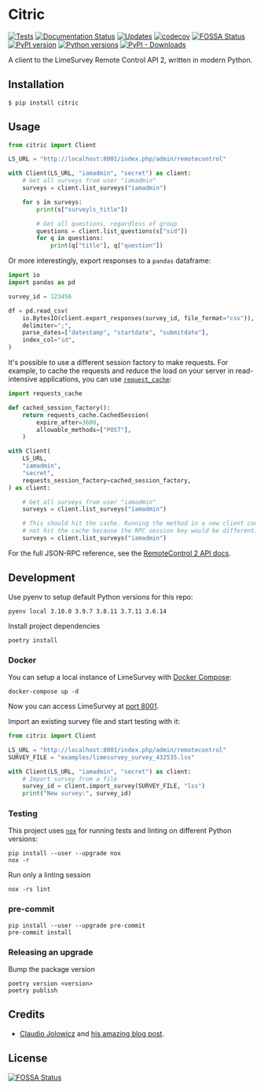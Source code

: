 # Citric

[![Tests][tests-badge]][tests-link]
[![Documentation Status][docs-badge]][docs-link]
[![Updates][updates-badge]][updates-link]
[![codecov][codecov-badge]][codecov-link]
[![FOSSA Status](https://app.fossa.com/api/projects/git%2Bgithub.com%2Fedgarrmondragon%2Fcitric.svg?type=shield)](https://app.fossa.com/projects/git%2Bgithub.com%2Fedgarrmondragon%2Fcitric?ref=badge_shield)
[![PyPI version][pypi-badge]][pypi-link]
[![Python versions][versions-badge]][pypi-link]
[![PyPI - Downloads][downloads-badge]][pypi-link]

A client to the LimeSurvey Remote Control API 2, written in modern
Python.

## Installation

```console
$ pip install citric
```

## Usage

```python
from citric import Client

LS_URL = "http://localhost:8001/index.php/admin/remotecontrol"

with Client(LS_URL, "iamadmin", "secret") as client:
    # Get all surveys from user "iamadmin"
    surveys = client.list_surveys("iamadmin")

    for s in surveys:
        print(s["surveyls_title"])

        # Get all questions, regardless of group
        questions = client.list_questions(s["sid"])
        for q in questions:
            print(q["title"], q["question"])
```

Or more interestingly, export responses to a ``pandas`` dataframe:

```python
import io
import pandas as pd

survey_id = 123456

df = pd.read_csv(
    io.BytesIO(client.export_responses(survey_id, file_format="csv")),
    delimiter=";",
    parse_dates=["datestamp", "startdate", "submitdate"],
    index_col="id",
)
```

It's possible to use a different session factory to make requests. For example, to cache the requests
and reduce the load on your server in read-intensive applications, you can use
[`request_cache`](https://requests-cache.readthedocs.io):

```python
import requests_cache

def cached_session_factory():
    return requests_cache.CachedSession(
        expire_after=3600,
        allowable_methods=["POST"],
    )

with Client(
    LS_URL,
    "iamadmin",
    "secret",
    requests_session_factory=cached_session_factory,
) as client:

    # Get all surveys from user "iamadmin"
    surveys = client.list_surveys("iamadmin")

    # This should hit the cache. Running the method in a new client context will
    # not hit the cache because the RPC session key would be different.
    surveys = client.list_surveys("iamadmin")
```

For the full JSON-RPC reference, see the [RemoteControl 2 API docs][rc2api].

## Development

Use pyenv to setup default Python versions for this repo:

```shell
pyenv local 3.10.0 3.9.7 3.8.11 3.7.11 3.6.14
```

Install project dependencies

```shell
poetry install
```

### Docker

You can setup a local instance of LimeSurvey with [Docker Compose](https://docs.docker.com/compose/):

```shell
docker-compose up -d
```

Now you can access LimeSurvey at [port 8001](http://localhost:8001/index.php/admin).

Import an existing survey file and start testing with it:

```python
from citric import Client

LS_URL = "http://localhost:8001/index.php/admin/remotecontrol"
SURVEY_FILE = "examples/limesurvey_survey_432535.lss"

with Client(LS_URL, "iamadmin", "secret") as client:
    # Import survey from a file
    survey_id = client.import_survey(SURVEY_FILE, "lss")
    print("New survey:", survey_id)
```

### Testing

This project uses [`nox`][nox] for running tests and linting on different Python versions:

```shell
pip install --user --upgrade nox
nox -r
```

Run only a linting session

```shell
nox -rs lint
```

### pre-commit

```shell
pip install --user --upgrade pre-commit
pre-commit install
```

### Releasing an upgrade

Bump the package version

```shell
poetry version <version>
poetry publish
```

## Credits

- [Claudio Jolowicz][claudio] and [his amazing blog post][hypermodern].

[rc2api]: https://api.limesurvey.org/classes/remotecontrol_handle.html
[nox]: https://nox.thea.codes/en/stable/
[claudio]: https://twitter.com/cjolowicz/
[hypermodern]: https://cjolowicz.github.io/posts/hypermodern-python-01-setup/

<!--Badges-->
[docs-badge]: https://readthedocs.org/projects/citric/badge/?version=latest
[docs-link]: https://citric.readthedocs.io/en/latest/?badge=latest
[updates-badge]: https://pyup.io/repos/github/edgarrmondragon/citric/shield.svg
[updates-link]: https://pyup.io/repos/github/edgarrmondragon/citric/
[codecov-badge]: https://codecov.io/gh/edgarrmondragon/citric/branch/master/graph/badge.svg
[codecov-link]: https://codecov.io/gh/edgarrmondragon/citric
[tests-badge]: https://github.com/edgarrmondragon/citric/workflows/Tests/badge.svg
[tests-link]: https://github.com/edgarrmondragon/citric/actions?workflow=Tests
[pypi-badge]: https://img.shields.io/pypi/v/citric.svg?color=blue
[versions-badge]: https://img.shields.io/pypi/pyversions/citric.svg
[downloads-badge]: https://img.shields.io/pypi/dm/citric?color=blue
[pypi-link]: https://pypi.org/project/citric


## License
[![FOSSA Status](https://app.fossa.com/api/projects/git%2Bgithub.com%2Fedgarrmondragon%2Fcitric.svg?type=large)](https://app.fossa.com/projects/git%2Bgithub.com%2Fedgarrmondragon%2Fcitric?ref=badge_large)
